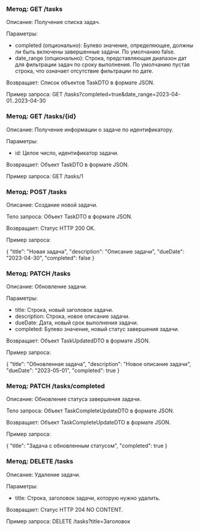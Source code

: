 ### Метод: GET /tasks

Описание: Получение списка задач.

Параметры:
- completed (опционально): Булево значение, определяющее, должны ли быть включены завершенные задачи. По умолчанию false.
- date_range (опционально): Строка, представляющая диапазон дат для фильтрации задач по сроку выполнения. По умолчанию пустая строка, что означает отсутствие фильтрации по дате.

Возвращает: Список объектов TaskDTO в формате JSON.

Пример запроса:
GET /tasks?completed=true&date_range=2023-04-01..2023-04-30

### Метод: GET /tasks/{id}

Описание: Получение информации о задаче по идентификатору.

Параметры:
- id: Целое число, идентификатор задачи.

Возвращает: Объект TaskDTO в формате JSON.

Пример запроса:
GET /tasks/1

### Метод: POST /tasks

Описание: Создание новой задачи.

Тело запроса: Объект TaskDTO в формате JSON.

Возвращает: Статус HTTP 200 OK.

Пример запроса:

{
  "title": "Новая задача",
  "description": "Описание задачи",
  "dueDate": "2023-04-30",
  "completed": false
}

### Метод: PATCH /tasks

Описание: Обновление задачи.

Параметры:
- title: Строка, новый заголовок задачи.
- description: Строка, новое описание задачи.
- dueDate: Дата, новый срок выполнения задачи.
- completed: Булево значение, новый статус завершения задачи.

Возвращает: Объект TaskUpdatedDTO в формате JSON.

Пример запроса:

{
  "title": "Обновленная задача",
  "description": "Новое описание задачи",
  "dueDate": "2023-05-01",
  "completed": true
}

### Метод: PATCH /tasks/completed

Описание: Обновление статуса завершения задачи.

Тело запроса: Объект TaskCompleteUpdateDTO в формате JSON.

Возвращает: Объект TaskCompleteUpdateDTO в формате JSON.

Пример запроса:

{
  "title": "Задача с обновленным статусом",
  "completed": true
}

### Метод: DELETE /tasks

Описание: Удаление задачи.

Параметры:
- title: Строка, заголовок задачи, которую нужно удалить.

Возвращает: Статус HTTP 204 NO CONTENT.

Пример запроса:
DELETE /tasks?title=Заголовок
